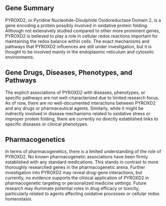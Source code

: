 ## Gene Summary
PYROXD2, or Pyridine Nucleotide-Disulphide Oxidoreductase Domain 2, is a gene encoding a protein possibly involved in oxidative protein folding. Although not extensively studied compared to other more prominent genes, PYROXD2 is believed to play a role in cellular redox reactions important for maintaining the redox balance within cells. The exact mechanisms and pathways that PYROXD2 influences are still under investigation, but it is thought to be involved mainly in the endoplasmic reticulum and cytosolic environments.

## Gene Drugs, Diseases, Phenotypes, and Pathways
The explicit associations of PYROXD2 with diseases, phenotypes, or specific pathways are not well-characterized due to limited research focus. As of now, there are no well-documented interactions between PYROXD2 and any drugs or pharmaceutical agents. Similarly, while it might be indirectly involved in disease mechanisms related to oxidative stress or improper protein folding, there are currently no directly established links to specific diseases or clinical phenotypes.

## Pharmacogenetics
In terms of pharmacogenetics, there is a limited understanding of the role of PYROXD2. No known pharmacogenetic associations have been firmly established with any standard medications. This stands in contrast to more thoroughly researched genes in the pharmacogenetic arena. Further investigation into PYROXD2 may reveal drug-gene interactions, but currently, no evidence supports the clinical application of PYROXD2 in pharmacogenetic targeting or personalized medicine settings. Future research may illuminate potential roles in drug efficacy or toxicity, particularly related to agents affecting oxidative processes or cellular redox homeostasis.